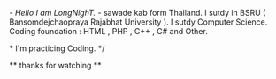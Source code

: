 *- Hello I am LongNighT. -*
sawade kab form Thailand.
I sutdy in BSRU ( Bansomdejchaopraya Rajabhat University ).
I sutdy Computer Science.
Coding foundation : HTML , PHP , C++ , C# and Other.

\* I'm practicing Coding. */

** thanks for watching **
